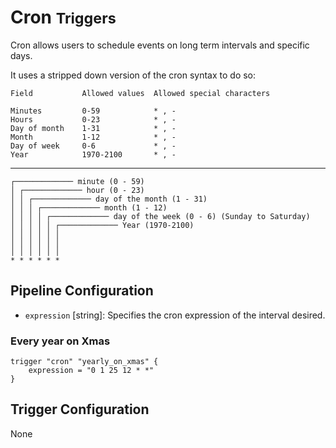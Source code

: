 # Cron <small>Triggers</small>

Cron allows users to schedule events on long term intervals and specific days.

It uses a stripped down version of the cron syntax to do so:

    Field           Allowed values  Allowed special characters

    Minutes         0-59            * , -
    Hours           0-23            * , -
    Day of month    1-31            * , -
    Month           1-12            * , -
    Day of week     0-6             * , -
    Year            1970-2100       * , -

---

```
┌───────────── minute (0 - 59)
│ ┌───────────── hour (0 - 23)
│ │ ┌───────────── day of the month (1 - 31)
│ │ │ ┌───────────── month (1 - 12)
│ │ │ │ ┌───────────── day of the week (0 - 6) (Sunday to Saturday)
│ │ │ │ │ ┌───────────── Year (1970-2100)
│ │ │ │ │ │
│ │ │ │ │ │
│ │ │ │ │ │
* * * * * *
```

## Pipeline Configuration

- `expression` [string]: Specifies the cron expression of the interval desired.

### Every year on Xmas

```hcl
trigger "cron" "yearly_on_xmas" {
    expression = "0 1 25 12 * *"
}
```

## Trigger Configuration

None
